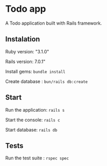 # Todo app

 A Todo application built with Rails framework.
## Instalation

 Ruby version:  "3.1.0"

 Rails version: 7.0.1"

 Install gems: `bundle install`

 Create database : `bun/rails db:create`
 ## Start 

 Run the application: `rails s`

 Start the console: `rails c`

 Start database: `rails db`

 ## Tests

 Run the test suite : `rspec spec`

